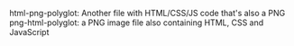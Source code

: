 html-png-polyglot: Another file with HTML/CSS/JS code that's also a PNG  
png-html-polyglot: a PNG image file also containing HTML, CSS and JavaScript  
